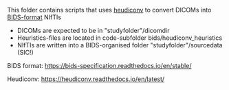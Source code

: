 This folder contains scripts that uses [heudiconv](https://heudiconv.readthedocs.io/en/latest/) to convert DICOMs into [BIDS-format](https://bids-specification.readthedocs.io/en/stable/) NIfTIs

- DICOMs are expected to be in "studyfolder"/dicomdir
- Heuristics-files are located in code-subfolder bids/heudiconv_heuristics
- NIfTIs are written into a BIDS-organised folder "studyfolder"/sourcedata (SIC!)

BIDS format: https://bids-specification.readthedocs.io/en/stable/

Heudiconv: https://heudiconv.readthedocs.io/en/latest/
